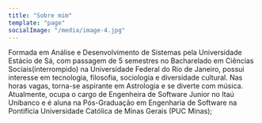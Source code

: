 ```yaml
---
title: "Sobre mim"
template: "page"
socialImage: "/media/image-4.jpg"
---
```


Formada em Análise e Desenvolvimento de Sistemas pela Universidade Estácio de Sá, com passagem de 5 semestres no Bacharelado em Ciências Sociais(interrompido) na Universidade Federal do Rio de Janeiro, possui interesse em tecnologia, filosofia, sociologia e diversidade cultural. Nas horas vagas, torna-se aspirante em Astrologia e se diverte com música. Atualmente, ocupa o cargo de Engenheira de Software Junior no Itaú Unibanco e 
é aluna na Pós-Graduação em Engenharia de Software na Pontifícia Universidade Católica de Minas Gerais (PUC Minas);
